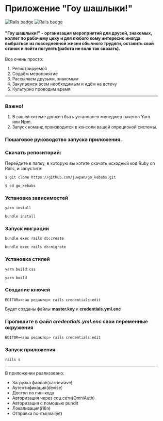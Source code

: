 # Приложение "Гоу шашлыки!"

<div>
  <a href="https://rubyonrails.org">
    <img src="https://img.shields.io/badge/Rails-7.0.3-ff0000?logo=RubyonRails&logoColor=white&?style=for-the-badge"
    alt="Rails badge" />
  </a>
  <a href="https://rubyonrails.org">
    <img src="https://img.shields.io/badge/Ruby-3.0.2-ff0000?logo=Ruby&logoColor=white&?style=for-the-badge"
    alt="Rails badge" />
  </a>
</div>

#### "Гоу шашлыки!" - организация мероприятий для друзей, знакомых, коллег по рабочему цеху и для любого кому интересно иногда выбраться из повседневной жизни обычного трудяги, оставить свой станок и пойти погулять(работа не волк так сказать).

Все очень просто:

1. Регистрируемся
2. Содаём мероприятие
3. Рассылаем друзьям, знакомым
4. Закупаемся всем необходимым и идём на встечу
5. Культурно проводим время

---
### Важно!
1. В вашей ситеме должен быть установлен менеджер пакетов Yarn или Npm.
2. Запуск команд производится в консоли вашей опреционой системы.

### Пошаговое руководство запуска приложения.

### Скачать репозиторий:

Перейдите в папку, в которую вы хотите скачать исходный код Ruby on Rails, и запустите:

```
$ git clone https://github.com/juwpan/go_kebabs.git
```
```
$ cd go_kebabs
```

### Установка зависимостей

```
yarn install
```
```
bundle install
```
### Запуск миграции

```
bundle exec rails db:create
```
```
bundle exec rails db:migrate
```

### Установка стилей
```
yarn build:css
```
```
yarn build
```

### Создание ключей

```
EDITOR=<ваш редактор> rails credentials:edit
```

Будет созданы файлы **master.key** и **credentials.yml.enc**

### Пропишите в файл *credentials.yml.enc* свои переменные окружения

```
EDITOR=<ваш редактор> rails credentials:edit
```
### Запуск приложения

```
rails s
```
---

В приложении реализовано: 
- Загрузка файлов(carriewave)
- Аутентификация(devise)
- Доступ по пин-коду
- Авторизация через соц.сети(OmniAuth)
- Авторизация с помощью pundit
- Локализация(i18n)
- Отправка почты(mailjet)
